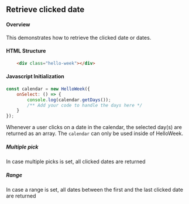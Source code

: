## Retrieve clicked date

#### Overview
This demonstrates how to retrieve the clicked date or dates.

#### HTML Structure
```html
    <div class="hello-week"></div>
```

#### Javascript Initialization
```js
const calendar = new HelloWeek({
    onSelect: () => {
        console.log(calendar.getDays());
        /** Add your code to handle the days here */
    }
});
```

Whenever a user clicks on a date in the calendar, the selected day(s) are returned as an array. The
`calendar` can only be used inside of HelloWeek.

##### Multiple pick
In case multiple picks is set, all clicked dates are returned

##### Range
In case a range is set, all dates between the first and the last clicked date are returned
